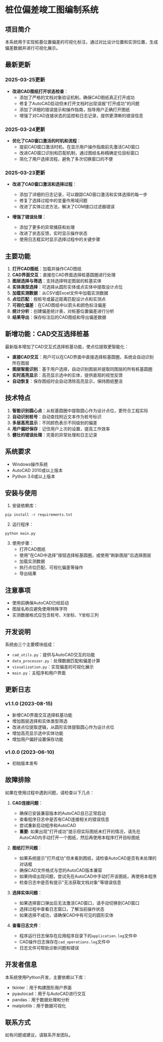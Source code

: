# 桩位偏差竣工图编制系统

## 项目简介

本系统用于实现桩基位置偏差的可视化标注，通过对比设计位置和实测位置，生成偏差数据并进行可视化展示。

## 最新更新

### 2025-03-25更新
- **改进CAD图纸打开状态检查**：
  - 添加了严格的文档对象验证机制，确保CAD图纸真正打开成功
  - 修复了AutoCAD启动但未打开文档时出现误报"打开成功"的问题
  - 添加了详细的错误提示和操作指南，指导用户正确打开图纸
  - 增强了对CAD连接状态的监控和日志记录，提供更清晰的错误信息

### 2025-03-24更新
- **优化了CAD窗口激活的时机和流程**：
  - 提前CAD窗口激活时机，在显示用户操作指南前先激活CAD窗口
  - 改进CAD窗口识别和匹配机制，通过图纸名称精确定位目标窗口
  - 简化了用户选择流程，避免了多次切换窗口的不便

### 2025-03-23更新
- **改进了CAD窗口激活和选择过程**：
  - 添加了详细的日志记录，可以跟踪CAD窗口激活和实体选择的每一步
  - 修复了选择过程中的变量作用域问题
  - 改进了实体过滤方法，解决了COM接口过滤器错误

- **增强了错误处理**：
  - 添加了更多的异常捕获和处理
  - 改进了状态反馈，实时显示操作状态
  - 使用日志框实时显示选择过程中的关键步骤

## 主要功能

1. **打开CAD图纸**：加载并操作CAD图纸
2. **CAD界面交互**：直接在CAD界面选择桩基圆圈进行处理
3. **图层选择与筛选**：支持选择特定图层的桩基实体
4. **实体类型选择**：可选择从圆形实体或点实体中提取设计点位
5. **加载实测数据**：从CSV或Excel文件中加载实测数据
6. **点位匹配**：按桩号或最近距离匹配设计点和实测点
7. **可视化偏差**：在CAD图纸中以箭头和颜色标注偏差
8. **统计分析**：创建偏差统计表，对桩基位置偏差进行分析
9. **结果导出**：保存标注后的CAD图纸和导出偏差数据

## 新增功能：CAD交互选择桩基

最新版本增加了CAD交互式选择桩基功能，使点位提取更智能化：

- **直接CAD交互**：用户可以在CAD界面中直接选择桩基圆圈，系统会自动识别所在图层
- **图层智能识别**：基于用户选择，自动识别图层并提取同图层的所有桩基圆圈
- **实时高亮显示**：高亮显示选中的实体，提供直观的视觉反馈
- **自动恢复**：保存图纸时会自动清除高亮显示，保持图纸整洁

## 技术特点

1. **智能识别圆心点**：从桩基圆圈中提取圆心作为设计点位，更符合工程实际
2. **自动识别桩号**：自动查找附近文本作为桩号标识
3. **多层高亮显示**：不同颜色表示不同级别的偏差
4. **用户偏好保存**：记住用户上次的设置，提高工作效率
5. **健壮的错误处理**：完善的异常处理和日志记录

## 系统要求

- Windows操作系统
- AutoCAD 2010或以上版本
- Python 3.6或以上版本

## 安装与使用

1. 安装依赖库：
```
pip install -r requirements.txt
```

2. 运行程序：
```
python main.py
```

3. 使用步骤：
   - 打开CAD图纸
   - 使用"在CAD中选择"按钮选择桩基圆圈，或使用"刷新图层"后选择图层
   - 加载实测数据
   - 执行点位匹配、可视化偏差等操作
   - 导出结果

## 注意事项

- 使用前确保AutoCAD已经启动
- 图层名称应避免使用特殊字符
- 实测数据格式应包含桩号、X坐标、Y坐标三列

## 开发说明

系统由三个主要模块组成：
- `cad_utils.py`：提供与AutoCAD交互的功能
- `data_processor.py`：处理数据匹配和偏差计算
- `visualization.py`：实现偏差的可视化展示
- `main.py`：主程序和用户界面

## 更新日志

### v1.1.0 (2023-08-15)
- 新增CAD界面交互选择桩基功能
- 增加图层选择和实体类型筛选
- 改进点位提取逻辑，从圆形实体提取圆心作为设计点位
- 增加高亮显示选中实体功能
- 增加用户偏好设置保存功能

### v1.0.0 (2023-06-10)
- 初始版本发布

## 故障排除

如果在使用过程中遇到问题，请检查以下几点：

1. **CAD连接问题**：
   - 确保已安装兼容版本的AutoCAD且已正常启动
   - 查看程序日志中是否有CAD连接相关的错误信息
   - 尝试重新启动程序和AutoCAD
   - **重要**: 如果出现"打开成功"提示但实际图纸未打开的情况，请先在AutoCAD内手动打开一个图纸，然后再使用本程序打开目标图纸

2. **图纸打开问题**：
   - 如果系统提示"打开成功"但未看到图纸，请检查AutoCAD是否有未处理的对话框
   - 确保CAD文件格式与您的AutoCAD版本兼容
   - 如果持续出现问题，尝试先在AutoCAD中手动打开该图纸，再使用本程序
   - 检查日志中是否有提示"无法获取文档对象"等错误信息

3. **选择实体问题**：
   - 如果选择窗口弹出后无法激活CAD窗口，请手动切换到CAD窗口
   - 选择过程中查看日志窗口，了解当前操作状态
   - 如果选择不成功，请确保CAD中有可见的圆形实体

4. **查看日志文件**：
   - 程序运行日志保存在应用程序目录下的`application.log`文件中
   - CAD操作日志保存在`cad_operations.log`文件中
   - 日志文件可帮助诊断问题和错误

## 开发者信息

本系统使用Python开发，主要依赖以下库：
- tkinter：用于构建图形用户界面
- pyautocad：用于与AutoCAD进行交互
- pandas：用于数据处理和分析
- matplotlib：用于数据可视化

## 联系方式

如有问题或建议，请联系开发团队。 